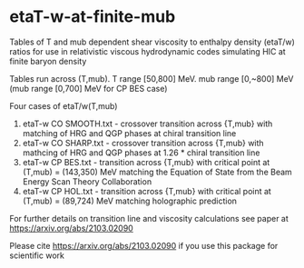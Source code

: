 # etaT-w-at-finite-mub
Tables of T and mub dependent shear viscosity to enthalpy density (etaT/w) ratios for use in relativistic viscous hydrodynamic codes simulating HIC at finite baryon density

Tables run across (T,mub). T range [50,800] MeV. mub range [0,~800] MeV (mub range [0,700] MeV for CP BES case)

Four cases of etaT/w(T,mub)  
1. etaT-w CO SMOOTH.txt - crossover transition across {T,mub} with matching of HRG and QGP phases at chiral transition line 
2. etaT-w CO SHARP.txt - crossover transition across {T,mub} with mathcing of HRG and QGP phases at 1.26 * chiral transition line 
3. etaT-w CP BES.txt - transition across {T,mub} with critical point at (T,mub) = (143,350) MeV matching the Equation of State from the Beam Energy Scan Theory Collaboration
4. etaT-w CP HOL.txt - transition across {T,mub} with critical point at (T,mub) = (89,724) MeV matching holographic prediction

For further details on transition line and viscosity calculations see paper at https://arxiv.org/abs/2103.02090

Please cite https://arxiv.org/abs/2103.02090 if you use this package for scientific work
